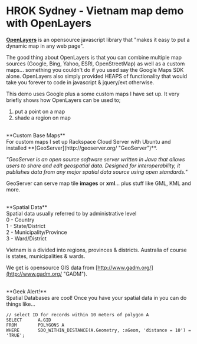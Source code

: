 # HROK Sydney - Vietnam map demo with OpenLayers #

**[OpenLayers](http://openlayers.org "OpenLayers")** is an opensource javascript library that "makes it easy to put a dynamic map in any web page". 


The good thing about OpenLayers is that you can combine multiple map sources (Google, Bing, Yahoo, ESRI, OpenStreetMap) as well as a custom maps... something you couldn't do if you used say the Google Maps SDK alone. OpenLayers also simply provided HEAPS of functionality that would take you forever to code in javascript & jquery/ext otherwise.



This demo uses Google plus a some custom maps I have set up. It very briefly shows how OpenLayers can be used to;

1. put a point on a map 
1. shade a region on map

<br/>
**Custom Base Maps**<br/>
For custom maps I set up Rackspace Cloud Server with Ubuntu and installed **[GeoServer](http://geoserver.org/ "GeoServer")**. 

*"GeoServer is an open source software server written in Java that allows users to share and edit geospatial data. Designed for interoperability, it publishes data from any major spatial data source using open standards."*

GeoServer can serve map tile **images** or **xml**... plus stuff like GML, KML and more.

<br/>
**Spatial Data**<br/>
Spatial data usually referred to by administrative level<br/>
0 - Country<br/>
1 - State/District<br/>
2 - Municipality/Province<br/>
3 - Ward/District

Vietnam is a divided into regions, provinces & districts. Australia of course is states, municipalities & wards. 

We get is opensource GIS data from [http://www.gadm.org/](http://www.gadm.org/ "GADM"). 

<br/>
**Geek Alert!**<br/>
Spatial Databases are cool! Once you have your spatial data in you can do things like...
    
    // select ID for records within 10 meters of polygon A
	SELECT 		A.GID 
    FROM 		POLYGONS A 
    WHERE 		SDO_WITHIN_DISTANCE(A.Geometry, :aGeom, 'distance = 10') = 'TRUE';